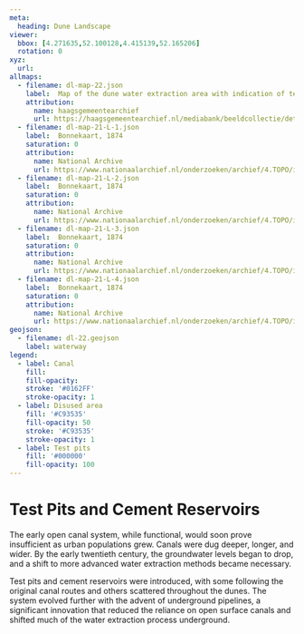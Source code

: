 ```yaml
---
meta:
  heading: Dune Landscape
viewer:
  bbox: [4.271635,52.100128,4.415139,52.165206]
  rotation: 0
xyz:
  url:
allmaps:
  - filename: dl-map-22.json
    label: 	Map of the dune water extraction area with indication of test pits and cement pits and disused area 'from October 1899 to May 22, 1901'.
    attribution:
      name: haagsgemeentearchief
      url: https://haagsgemeentearchief.nl/mediabank/beeldcollectie/detail/0b6a61ba-8424-2a4f-af3f-2dcf76960478/media/ee83387a-0d21-0b5b-4d1a-167fe27990ba   
  - filename: dl-map-21-L-1.json
    label: 	Bonnekaart, 1874
    saturation: 0
    attribution:
      name: National Archive
      url: https://www.nationaalarchief.nl/onderzoeken/archief/4.TOPO/invnr/%40A~A7~A7.1~10.8-10.776C~10.502-10.502C~10.502      
  - filename: dl-map-21-L-2.json
    label: 	Bonnekaart, 1874
    saturation: 0
    attribution:
      name: National Archive
      url: https://www.nationaalarchief.nl/onderzoeken/archief/4.TOPO/invnr/%40A~A7~A7.1~10.8-10.776C~10.502-10.502C~10.502   
  - filename: dl-map-21-L-3.json
    label: 	Bonnekaart, 1874
    saturation: 0
    attribution:
      name: National Archive
      url: https://www.nationaalarchief.nl/onderzoeken/archief/4.TOPO/invnr/%40A~A7~A7.1~10.8-10.776C~10.502-10.502C~10.502   
  - filename: dl-map-21-L-4.json
    label: 	Bonnekaart, 1874
    saturation: 0
    attribution:
      name: National Archive
      url: https://www.nationaalarchief.nl/onderzoeken/archief/4.TOPO/invnr/%40A~A7~A7.1~10.8-10.776C~10.502-10.502C~10.502   
geojson:
  - filename: dl-22.geojson
    label: waterway
legend:
  - label: Canal
    fill: 
    fill-opacity: 
    stroke: '#0162FF'
    stroke-opacity: 1
  - label: Disused area
    fill: '#C93535'
    fill-opacity: 50
    stroke: '#C93535'
    stroke-opacity: 1
  - label: Test pits
    fill: '#000000'
    fill-opacity: 100
---
```


# Test Pits and Cement Reservoirs

The early open canal system, while functional, would soon prove insufficient as urban populations grew. Canals were dug deeper, longer, and wider. By the early twentieth century, the groundwater levels began to drop, and a shift to more advanced water extraction methods became necessary. 

Test pits and cement reservoirs were introduced, with some following the original canal routes and others scattered throughout the dunes. The system evolved further with the advent of underground pipelines, a significant innovation that reduced the reliance on open surface canals and shifted much of the water extraction process underground.